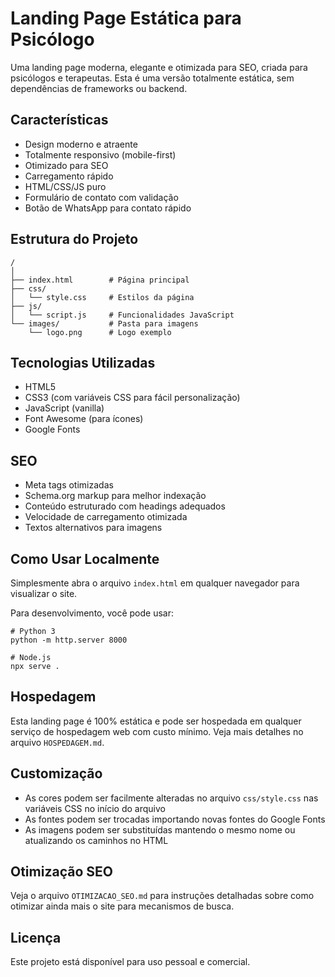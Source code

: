 # Landing Page Estática para Psicólogo

Uma landing page moderna, elegante e otimizada para SEO, criada para psicólogos e terapeutas. Esta é uma versão totalmente estática, sem dependências de frameworks ou backend.

## Características

- Design moderno e atraente
- Totalmente responsivo (mobile-first)
- Otimizado para SEO
- Carregamento rápido
- HTML/CSS/JS puro
- Formulário de contato com validação
- Botão de WhatsApp para contato rápido

## Estrutura do Projeto

```
/
│
├── index.html        # Página principal
├── css/              
│   └── style.css     # Estilos da página
├── js/               
│   └── script.js     # Funcionalidades JavaScript
└── images/           # Pasta para imagens
    └── logo.png      # Logo exemplo
```

## Tecnologias Utilizadas

- HTML5
- CSS3 (com variáveis CSS para fácil personalização)
- JavaScript (vanilla)
- Font Awesome (para ícones)
- Google Fonts

## SEO

- Meta tags otimizadas
- Schema.org markup para melhor indexação
- Conteúdo estruturado com headings adequados
- Velocidade de carregamento otimizada
- Textos alternativos para imagens

## Como Usar Localmente

Simplesmente abra o arquivo `index.html` em qualquer navegador para visualizar o site.

Para desenvolvimento, você pode usar:
```
# Python 3
python -m http.server 8000

# Node.js
npx serve .
```

## Hospedagem

Esta landing page é 100% estática e pode ser hospedada em qualquer serviço de hospedagem web com custo mínimo. Veja mais detalhes no arquivo `HOSPEDAGEM.md`.

## Customização

- As cores podem ser facilmente alteradas no arquivo `css/style.css` nas variáveis CSS no início do arquivo
- As fontes podem ser trocadas importando novas fontes do Google Fonts
- As imagens podem ser substituídas mantendo o mesmo nome ou atualizando os caminhos no HTML

## Otimização SEO

Veja o arquivo `OTIMIZACAO_SEO.md` para instruções detalhadas sobre como otimizar ainda mais o site para mecanismos de busca.

## Licença

Este projeto está disponível para uso pessoal e comercial.